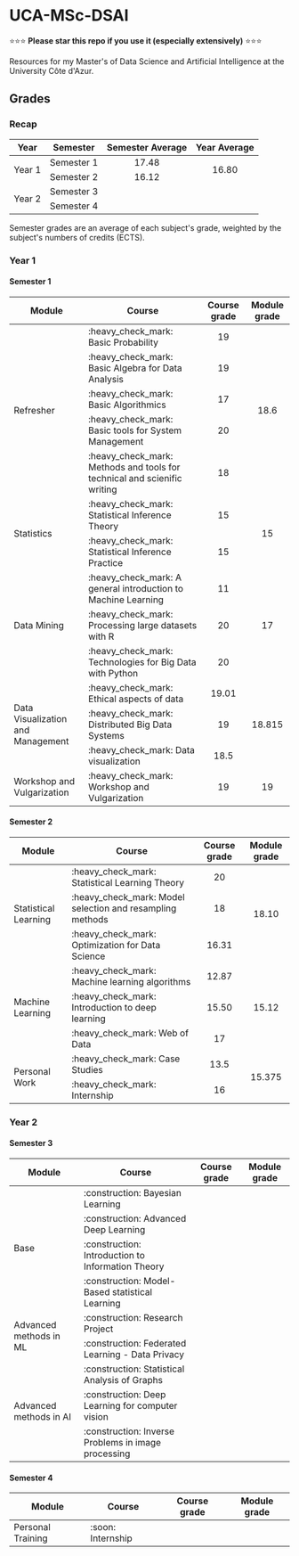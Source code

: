 # UCA-MSc-DSAI

:star::star::star: **Please star this repo if you use it (especially extensively)** :star::star::star:

Resources for my Master's of Data Science and Artificial Intelligence at the University Côte d'Azur.

## Grades
### Recap
<table>
  <thead>
    <th>Year</th>
    <th>Semester</th>
    <th>Semester Average</th>
    <th>Year Average</th>
  </thead>
  <tbody>
    <tr>
      <td rowspan=2>
        Year 1
      </td>
      <td>
        Semester 1
      </td>
      <td align="center">
        17.48
      </td>
      <td rowspan=2 align="center">16.80</td>
    </tr>
    <tr>
      <td>
        Semester 2
      </td>
      <td align="center">16.12</td>
    </tr>
    <tr>
      <td rowspan=2>
        Year 2
      </td>
      <td>
        Semester 3
      </td>
      <td align="center">
      </td>
      <td rowspan=2>
      </td>
    </tr>
    <tr>
      <td>
        Semester 4
      </td>
      <td align="center">
      </td>
    </tr>
  </tbody>
</table>

Semester grades are an average of each subject's grade, weighted by the subject's numbers of credits (ECTS).

### Year 1
#### Semester 1
<table>
  <thead>
    <th>Module</th>
    <th>Course</th>
    <th>Course grade</th>
    <th>Module grade</th>
  </thead>
  <tbody>
    <tr>
      <td rowspan=5>Refresher</td>
      <td>:heavy_check_mark: Basic Probability</td>
      <td align="center">19</td>
      <td rowspan=5 align="center">18.6</td>
    </tr>
    <tr>
      <td>:heavy_check_mark: Basic Algebra for Data Analysis</td>
      <td align="center">19</td>
    </tr>
    <tr>
      <td>:heavy_check_mark: Basic Algorithmics</td>
      <td align="center">17</td>
    </tr>
    <tr>
      <td>:heavy_check_mark: Basic tools for System Management </td>
      <td align="center">20</td>
    </tr>
    <tr>
      <td>:heavy_check_mark: Methods and tools for technical and scienific writing </td>
      <td align="center">18</td>
    </tr>
    <tr>
      <td rowspan=2>Statistics</td>
      <td>:heavy_check_mark: Statistical Inference Theory</td>
      <td align="center">15</td>
      <td rowspan=2 align="center">15</td>
    </tr>
    <tr>
      <td>:heavy_check_mark: Statistical Inference Practice</td>
      <td align="center">15</td>
    </tr>
    <tr>
      <td rowspan=3>Data Mining</td>
      <td>:heavy_check_mark: A general introduction to Machine Learning</td>
      <td align="center">11</td>
      <td rowspan=3 align="center">17</td>
    </tr>
    <tr>
      <td>:heavy_check_mark: Processing large datasets with R</td>
      <td align="center">20</td>
    </tr>
    <tr>
      <td>:heavy_check_mark: Technologies for Big Data with Python</td>
      <td align="center">20</td>
    </tr>
    <tr>
      <td rowspan=3>Data Visualization and Management</td>
      <td>:heavy_check_mark: Ethical aspects of data</td>
      <td align="center">19.01</td>
      <td rowspan=3 align="center">18.815</td>
    </tr>
    <tr>
      <td>:heavy_check_mark: Distributed Big Data Systems</td>
      <td align="center">19</td>
    </tr>
    <tr>
      <td>:heavy_check_mark: Data visualization</td>
      <td align="center">18.5</td>
    </tr>
    <tr>
      <td rowspan=1>Workshop and Vulgarization</td>
      <td>:heavy_check_mark: Workshop and Vulgarization</td>
      <td align="center">19</td>
      <td rowspan=1 align="center">19</td>
    </tr>
  </tbody>
</table>

#### Semester 2
<table>
  <thead>
    <th>Module</th>
    <th>Course</th>
    <th>Course grade</th>
    <th>Module grade</th>
  </thead>
  <tbody>
    <tr>
      <td rowspan=3>Statistical Learning</td>
      <td>:heavy_check_mark: Statistical Learning Theory</td>
      <td align="center">20</td>
      <td rowspan=3 align="center">18.10</td>
    </tr>
    <tr>
      <td>:heavy_check_mark: Model selection and resampling methods</td>
      <td align="center">18</td>
    </tr>
    <tr>
      <td>:heavy_check_mark: Optimization for Data Science</td>
      <td align="center"> 16.31 </td>
    </tr>
    <tr>
      <td rowspan=3>Machine Learning</td>
      <td>:heavy_check_mark: Machine learning algorithms</td>
      <td align="center">12.87</td>
      <td rowspan=3 align="center">15.12</td>
    </tr>
    <tr>
      <td>:heavy_check_mark: Introduction to deep learning</td>
      <td align="center">15.50</td>
    </tr>
    <tr>
      <td>:heavy_check_mark: Web of Data</td>
      <td align="center">17</td>
    </tr>
    <tr>
      <td rowspan=2>Personal Work</td>
      <td>:heavy_check_mark: Case Studies</td>
      <td align="center">13.5</td>
      <td rowspan=2 align="center">15.375</td>
    </tr>
    <tr>
      <td>:heavy_check_mark: Internship</td>
      <td align="center">16</td>
    </tr>
  </tbody>
</table>


### Year 2
#### Semester 3
<table>
  <thead>
    <th>Module</th>
    <th>Course</th>
    <th>Course grade</th>
    <th>Module grade</th>
  </thead>
  <tbody>
    <tr>
      <td rowspan=4>Base</td>
      <td>:construction: Bayesian Learning</td>
      <td> </td>
      <td rowspan=4 align="center"> </td>
    </tr>
    <td>:construction: Advanced Deep Learning</td>
    <td> </td>
    <tr>
      <td>:construction: Introduction to Information Theory</td>
      <td> </td>
    </tr>
    <tr>
      <td>:construction: Model-Based statistical Learning</td>
      <td> </td>
    </tr>
    <tr>
      <td rowspan=2>Advanced methods in ML</td>
      <td>:construction: Research Project</td>
      <td> </td>
      <td rowspan=2 align="center"> </td>
    </tr>
    <tr>
      <td>:construction: Federated Learning - Data Privacy</td>
      <td> </td>
    </tr>
    <tr>
      <td rowspan=3>Advanced methods in AI</td>
      <td>:construction: Statistical Analysis of Graphs</td>
      <td> </td>
      <td rowspan=3 align="center"> </td>
    </tr>
    <tr>
      <td>:construction: Deep Learning for computer vision</td>
      <td> </td>
    </tr>
    <tr>
      <td>:construction: Inverse Problems in image processing</td>
      <td> </td>
    </tr>
  </tbody>
</table>

#### Semester 4
<table>
  <thead>
    <th>Module</th>
    <th>Course</th>
    <th>Course grade</th>
    <th>Module grade</th>
  </thead>
  <tbody>
    <tr>
      <td>Personal Training </td>
      <td>:soon: Internship</td>
      <td> </td>
      <td> </td>
    </tr>
  </tbody>
</table>
